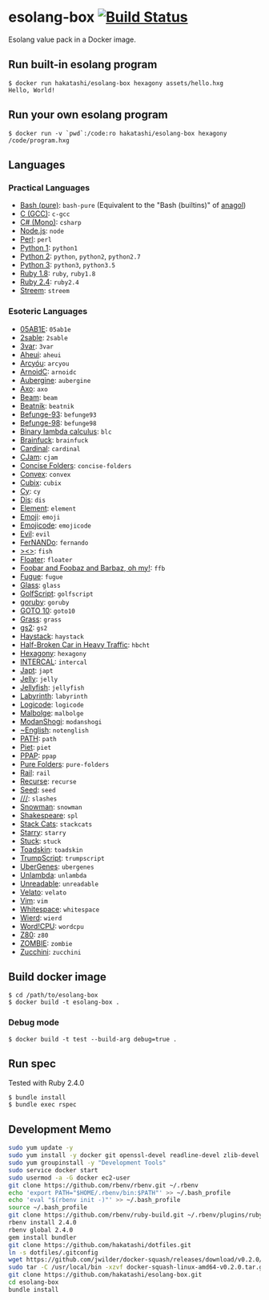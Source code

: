 # esolang-box [![Build Status][travis-image]][travis-url]

[travis-image]: https://travis-ci.org/hakatashi/esolang-box.svg?branch=master
[travis-url]: https://travis-ci.org/hakatashi/esolang-box

Esolang value pack in a Docker image.

## Run built-in esolang program

	$ docker run hakatashi/esolang-box hexagony assets/hello.hxg
	Hello, World!

## Run your own esolang program

	$ docker run -v `pwd`:/code:ro hakatashi/esolang-box hexagony /code/program.hxg

## Languages

### Practical Languages

* [Bash (pure)](https://tiswww.case.edu/php/chet/bash/bashtop.html): `bash-pure` (Equivalent to the "Bash (builtins)" of [anagol](http://golf.shinh.org/version.rb))
* [C (GCC)](https://gcc.gnu.org/): `c-gcc`
* [C# (Mono)](http://www.mono-project.com/): `csharp`
* [Node.js](https://nodejs.org/): `node`
* [Perl](https://www.perl.org/): `perl`
* [Python 1](https://www.python.org/): `python1`
* [Python 2](https://www.python.org/): `python`, `python2`, `python2.7`
* [Python 3](https://www.python.org/): `python3`, `python3.5`
* [Ruby 1.8](https://www.ruby-lang.org/): `ruby`, `ruby1.8`
* [Ruby 2.4](https://www.ruby-lang.org/): `ruby2.4`
* [Streem](https://github.com/matz/streem): `streem`

### Esoteric Languages

* [05AB1E](https://github.com/Adriandmen/05AB1E): `05ab1e`
* [2sable](https://github.com/Adriandmen/2sable): `2sable`
* [3var](https://esolangs.org/wiki/3var): `3var`
* [Aheui](http://aheui.github.io/specification.en): `aheui`
* [Arcyóu](https://github.com/Nazek42/arcyou): `arcyou`
* [ArnoidC](http://lhartikk.github.io/ArnoldC/): `arnoidc`
* [Aubergine](https://esolangs.org/wiki/Aubergine): `aubergine`
* [Axo](https://esolangs.org/wiki/Axo): `axo`
* [Beam](http://esolangs.org/wiki/Beam): `beam`
* [Beatnik](https://esolangs.org/wiki/Beatnik): `beatnik`
* [Befunge-93](https://esolangs.org/wiki/Befunge): `befunge93`
* [Befunge-98](https://esolangs.org/wiki/Befunge): `befunge98`
* [Binary lambda calculus](https://tromp.github.io/cl/cl.html): `blc`
* [Brainfuck](https://esolangs.org/wiki/Brainfuck): `brainfuck`
* [Cardinal](https://www.esolangs.org/wiki/Cardinal): `cardinal`
* [CJam](https://sourceforge.net/p/cjam/wiki/Home/): `cjam`
* [Concise Folders](https://esolangs.org/wiki/Folders#Concise_Folders): `concise-folders`
* [Convex](https://github.com/GamrCorps/Convex): `convex`
* [Cubix](https://github.com/ETHproductions/cubix): `cubix`
* [Cy](https://github.com/cyoce/Cy): `cy`
* [Dis](https://esolangs.org/wiki/Dis): `dis`
* [Element](https://esolangs.org/wiki/Element): `element`
* [Emoji](https://esolangs.org/wiki/Emoji): `emoji`
* [Emojicode](http://www.emojicode.org/): `emojicode`
* [Evil](https://esolangs.org/wiki/Evil): `evil`
* [FerNANDo](https://esolangs.org/wiki/FerNANDo): `fernando`
* [><>](https://esolangs.org/wiki/Fish): `fish`
* [Floater](https://esolangs.org/wiki/Floater): `floater`
* [Foobar and Foobaz and Barbaz, oh my!](https://esolangs.org/wiki/Foobar_and_Foobaz_and_Barbaz,_oh_my!): `ffb`
* [Fugue](https://esolangs.org/wiki/Fugue): `fugue`
* [Glass](https://esolangs.org/wiki/Glass): `glass`
* [GolfScript](http://www.golfscript.com/golfscript/tutorial.html): `golfscript`
* [goruby](https://github.com/ruby/ruby/blob/trunk/man/goruby.1): `goruby`
* [GOTO 10](https://esolangs.org/wiki/GOTO_10): `goto10`
* [Grass](http://www.blue.sky.or.jp/grass/): `grass`
* [gs2](https://github.com/nooodl/gs2): `gs2`
* [Haystack](https://github.com/kade-robertson/haystack): `haystack`
* [Half-Broken Car in Heavy Traffic](https://esolangs.org/wiki/Half-Broken_Car_in_Heavy_Traffic): `hbcht`
* [Hexagony](https://github.com/m-ender/hexagony): `hexagony`
* [INTERCAL](https://en.wikipedia.org/wiki/INTERCAL): `intercal`
* [Japt](https://github.com/ETHproductions/japt): `japt`
* [Jelly](https://github.com/DennisMitchell/jelly): `jelly`
* [Jellyfish](https://github.com/iatorm/jellyfish): `jellyfish`
* [Labyrinth](https://github.com/m-ender/labyrinth): `labyrinth`
* [Logicode](https://github.com/LogicodeLang/Logicode): `logicode`
* [Malbolge](https://esolangs.org/wiki/Malbolge): `malbolge`
* [ModanShogi](https://github.com/yhara/ShogiModan): `modanshogi`
* [~English](https://github.com/AnotherTest/-English): `notenglish`
* [PATH](http://pathlang.sourceforge.net/): `path`
* [Piet](http://www.dangermouse.net/esoteric/piet.html): `piet`
* [PPAP](https://github.com/yhara/ppap-lang): `ppap`
* [Pure Folders](https://esolangs.org/wiki/Folders#Pure_Folders): `pure-folders`
* [Rail](https://esolangs.org/wiki/Rail): `rail`
* [Recurse](https://esolangs.org/wiki/Recurse): `recurse`
* [Seed](https://esolangs.org/wiki/Seed): `seed`
* [///](https://esolangs.org/wiki////): `slashes`
* [Snowman](https://github.com/KeyboardFire/snowman-lang): `snowman`
* [Shakespeare](http://shakespearelang.sourceforge.net/): `spl`
* [Stack Cats](https://github.com/m-ender/stackcats): `stackcats`
* [Starry](https://esolangs.org/wiki/Starry): `starry`
* [Stuck](https://esolangs.org/wiki/Stuck): `stuck`
* [Toadskin](https://esolangs.org/wiki/Toadskin): `toadskin`
* [TrumpScript](http://samshadwell.me/TrumpScript/): `trumpscript`
* [UberGenes](https://esolangs.org/wiki/UberGenes): `ubergenes`
* [Unlambda](http://www.madore.org/~david/programs/unlambda/): `unlambda`
* [Unreadable](https://esolangs.org/wiki/Unreadable): `unreadable`
* [Velato](https://github.com/rottytooth/Velato): `velato`
* [Vim](http://www.vim.org/): `vim`
* [Whitespace](https://esolangs.org/wiki/Whitespace): `whitespace`
* [Wierd](http://catseye.tc/node/Wierd.html): `wierd`
* [Word!CPU](https://esolangs.org/wiki/Word!CPU): `wordcpu`
* [Z80](https://sites.google.com/site/codegolfingtips/Home/z80): `z80`
* [ZOMBIE](http://www.dangermouse.net/esoteric/zombie.html): `zombie`
* [Zucchini](https://esolangs.org/wiki/Zucchini): `zucchini`

## Build docker image

	$ cd /path/to/esolang-box
	$ docker build -t esolang-box .

### Debug mode

	$ docker build -t test --build-arg debug=true .

## Run spec

Tested with Ruby 2.4.0

	$ bundle install
	$ bundle exec rspec

## Development Memo

```sh
sudo yum update -y
sudo yum install -y docker git openssl-devel readline-devel zlib-devel
sudo yum groupinstall -y "Development Tools"
sudo service docker start
sudo usermod -a -G docker ec2-user
git clone https://github.com/rbenv/rbenv.git ~/.rbenv
echo 'export PATH="$HOME/.rbenv/bin:$PATH"' >> ~/.bash_profile
echo 'eval "$(rbenv init -)"' >> ~/.bash_profile
source ~/.bash_profile
git clone https://github.com/rbenv/ruby-build.git ~/.rbenv/plugins/ruby-build
rbenv install 2.4.0
rbenv global 2.4.0
gem install bundler
git clone https://github.com/hakatashi/dotfiles.git
ln -s dotfiles/.gitconfig
wget https://github.com/jwilder/docker-squash/releases/download/v0.2.0/docker-squash-linux-amd64-v0.2.0.tar.gz
sudo tar -C /usr/local/bin -xzvf docker-squash-linux-amd64-v0.2.0.tar.gz
git clone https://github.com/hakatashi/esolang-box.git
cd esolang-box
bundle install
```
